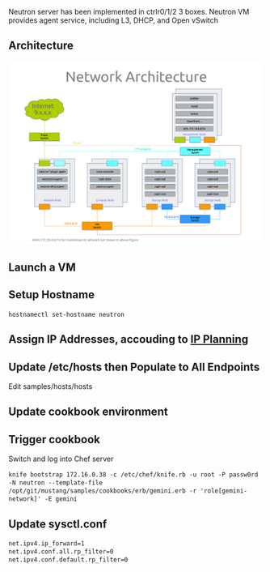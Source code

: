 Neutron server has been implemented in ctrlr0/1/2 3 boxes. Neutron VM provides agent service, including L3, DHCP, and Open vSwitch

## Architecture 
![Network Architecture](images/20141015_neutron_net.png)


## Launch a VM

## Setup Hostname

	hostnamectl set-hostname neutron

## Assign IP Addresses, accouding to [IP Planning](IPPlanning.markdown)

## Update /etc/hosts then Populate to All Endpoints
Edit samples/hosts/hosts

## Update cookbook environment

## Trigger cookbook
Switch and log into Chef server

	knife bootstrap 172.16.0.38 -c /etc/chef/knife.rb -u root -P passw0rd -N neutron --template-file /opt/git/mustang/samples/cookbooks/erb/gemini.erb -r 'role[gemini-network]' -E gemini

## Update sysctl.conf

	net.ipv4.ip_forward=1
	net.ipv4.conf.all.rp_filter=0
	net.ipv4.conf.default.rp_filter=0
